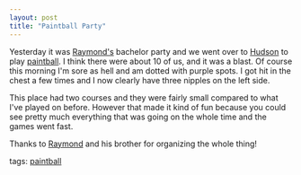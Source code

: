 ```yaml
---
layout: post
title: "Paintball Party"
---
```


<p>Yesterday it was <a href="http://www.iwkid.com" target="_blank">Raymond's</a> bachelor party and we went over to <a href="http://maps.google.com/maps?f=q&amp;hl=en&amp;q=hudson,+wi&amp;ie=UTF8&amp;z=13&amp;iwloc=addr&amp;om=1" target="_blank">Hudson</a> to play <a href="http://www.stcroixpaintball.com" target="_blank">paintball</a>.  I think there were about 10 of us, and it was a blast.  Of course this morning I'm sore as hell and am dotted with purple spots.  I got hit in the chest a few times and I now clearly have three nipples on the left side.  </p>
  
<p>This place had two courses and they were fairly small compared to what I've played on before.  However that made it kind of fun because you could see pretty much everything that was going on the whole time and the games went fast.</p>
  
<p>Thanks to <a title="Raymond" href="http://iwkid.blogspot.com" target="_blank">Raymond</a> and his brother for organizing the whole thing!</p>
  
<p class="tags">tags: <a href="http://technorati.com/tag/paintball" target="_blank" rel="tag">paintball</a>  </p>
 
